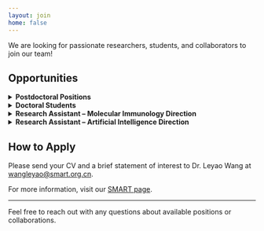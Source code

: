 ```yaml
---
layout: join
home: false
---
```



<div class="join-highlight">
We are looking for passionate researchers, students, and collaborators to join our team!
</div>

## Opportunities

<details>
<summary><strong>Postdoctoral Positions</strong></summary>
<div class="join-section">
	<strong>Job Responsibilities</strong>
	<ol>
		<li>Conduct independent or collaborative research under the guidance of the principal investigator</li>
		<li>Independently or assist in applying for domestic and international research projects and writing papers</li>
		<li>Supervise student research work</li>
	</ol>
</div>
<div class="join-section">
	<strong>Qualifications</strong>
	<ol>
		<li>PhD in a relevant field (biology, microbiology, immunology, biochemistry, molecular biology, genomics, bioinformatics, biomedical engineering, public health)</li>
		<li>High-quality first-author publications and ability to conduct independent research</li>
		<li>Excellent English reading and writing skills</li>
		<li>Strong communication and teamwork skills, academic integrity, and research passion</li>
	</ol>
</div>
</details>

<details>
<summary><strong>Doctoral Students</strong></summary>
<div class="join-section">
	<strong>Job Responsibilities</strong>
	<ol>
		<li>Independently conduct research projects under the guidance of a supervisor</li>
		<li>Write research papers</li>
		<li>Assist the research group in completing grant applications and other research tasks</li>
	</ol>
</div>
</details>

<details>
<summary><strong>Research Assistant – Molecular Immunology Direction</strong></summary>
<div class="join-section">
	<strong>Job Responsibilities</strong>
	<ol>
		<li>Conduct research projects independently under the guidance of the research group leader</li>
		<li>Write research papers</li>
		<li>Assist the research group in completing grant applications and other research tasks</li>
	</ol>
</div>
<div class="join-section">
	<strong>Qualifications</strong>
	<ol>
		<li>Master's degree or higher; major in microbiology, immunology, virology, or related fields</li>
		<li>Excellent communication skills</li>
		<li>Ability to collaborate effectively</li>
	</ol>
</div>
</details>

<details>
<summary><strong>Research Assistant – Artificial Intelligence Direction</strong></summary>
<div class="join-section">
	<strong>Job Responsibilities</strong>
	<ol>
		<li>Develop and conduct research projects based on artificial intelligence (e.g., neural networks) in line with the research direction of the research group</li>
	</ol>
</div>
<div class="join-section">
	<strong>Qualifications</strong>
	<ol>
		<li>Bachelor's degree or higher, with experience in artificial intelligence-related fields of study and work</li>
		<li>A strong understanding of and interest in the application of artificial intelligence in the biomedical field</li>
		<li>Excellent collaboration and communication skills</li>
	</ol>
</div>
</details>


## How to Apply

Please send your CV and a brief statement of interest to Dr. Leyao Wang at [wangleyao@smart.org.cn](mailto:wangleyao@smart.org.cn).

For more information, visit our [SMART page](https://smart.org.cn/en/).

---

Feel free to reach out with any questions about available positions or collaborations.
